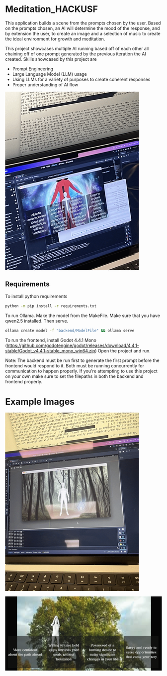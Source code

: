 # Meditation_HACKUSF

This application builds a scene from the prompts chosen by the user. Based on the prompts chosen, an AI will determine the mood of the response, and by extension the user, to create an image and a selection of music to create the ideal environment for growth and meditation.

This project showcases multiple AI running based off of each other all chaining off of one prompt generated by the previous iteration the AI created. Skills showcased by this project are
- Prompt Engineering
- Large Language Model (LLM) usage
- Using LLMs for a variety of purposes to create coherent responses
- Proper understanding of AI flow

![An exmaple of the options shown that will be passed as the continuation of the prompt. This example also showcases the AI running in the background.](https://github.com/kusf/Meditation_HACKUSF/blob/main/Image_1.png)

## Requirements
To install python requirements
```bash
python -m pip install -r requirements.txt
```

To run Ollama. Make the model from the MakeFile.  Make sure that you have qwen2.5 installed. Then serve.
```bash
ollama create model -f "backend/ModelFile" && ollama serve
```

To run the frontend, install Godot 4.4.1 Mono (https://github.com/godotengine/godot/releases/download/4.4.1-stable/Godot_v4.4.1-stable_mono_win64.zip)
Open the project and run.

Note: The backend must be run first to generate the first prompt before the frontend would respond to it. Both must be running concurrently for communication to happen properly. If you're attempting to use this project on your own make sure to set the filepaths in both the backend and frontend properly.


# Example Images

![An example of some of the visuals of the application.](https://github.com/kusf/Meditation_HACKUSF/blob/main/Image_2.png)

![An example of some of the options shown.](https://github.com/kusf/Meditation_HACKUSF/blob/main/Image_3.png)
